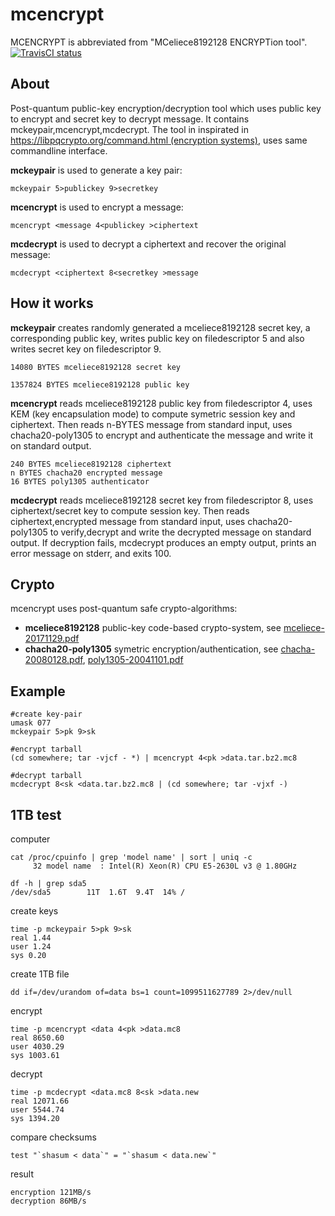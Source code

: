 # mcencrypt
MCENCRYPT is abbreviated from "MCeliece8192128 ENCRYPTion tool".</br>
[![TravisCI status](https://travis-ci.org/janmojzis/mcencrypt.svg?branch=master)](https://travis-ci.org/janmojzis/mcencrypt)

## About
Post-quantum public-key encryption/decryption tool which uses public key to encrypt
and secret key to decrypt message. It contains mckeypair,mcencrypt,mcdecrypt.
The tool in inspirated in
[https://libpqcrypto.org/command.html (encryption systems)](https://libpqcrypto.org/command.html),
uses same commandline interface.

**mckeypair** is used to generate a key pair:
```
mckeypair 5>publickey 9>secretkey
```
**mcencrypt** is used to encrypt a message:
```
mcencrypt <message 4<publickey >ciphertext
```
**mcdecrypt** is used to decrypt a ciphertext and recover the original message:
```
mcdecrypt <ciphertext 8<secretkey >message
```

## How it works
**mckeypair** creates randomly generated a mceliece8192128 secret key, a corresponding public key,
writes public key on filedescriptor 5 and also writes secret key on filedescriptor 9.
```
14080 BYTES mceliece8192128 secret key
```
```
1357824 BYTES mceliece8192128 public key
```
**mcencrypt** reads mceliece8192128 public key from filedescriptor 4,
uses KEM (key encapsulation mode) to compute symetric session key and ciphertext.
Then reads n-BYTES message from standard input, uses chacha20-poly1305 to encrypt and authenticate the message
and write it on standard output.
```
240 BYTES mceliece8192128 ciphertext
n BYTES chacha20 encrypted message
16 BYTES poly1305 authenticator
```
**mcdecrypt** reads mceliece8192128 secret key from filedescriptor 8, 
uses ciphertext/secret key to compute session key.
Then reads ciphertext,encrypted message from standard input, uses chacha20-poly1305 to verify,decrypt
and write the decrypted message on standard output.
If decryption fails, mcdecrypt produces an empty output, prints an error message on stderr, and exits 100.

## Crypto
mcencrypt uses post-quantum safe crypto-algorithms:
* **mceliece8192128** public-key code-based crypto-system, see [mceliece-20171129.pdf](https://classic.mceliece.org/nist/mceliece-20171129.pdf)
* **chacha20-poly1305** symetric encryption/authentication, see [chacha-20080128.pdf](https://cr.yp.to/chacha/chacha-20080128.pdf), [poly1305-20041101.pdf](https://cr.yp.to/mac/poly1305-20041101.pdf)

## Example
```
#create key-pair
umask 077
mckeypair 5>pk 9>sk
```
```
#encrypt tarball
(cd somewhere; tar -vjcf - *) | mcencrypt 4<pk >data.tar.bz2.mc8
```
```
#decrypt tarball
mcdecrypt 8<sk <data.tar.bz2.mc8 | (cd somewhere; tar -vjxf -)
```

## 1TB test

computer
```
cat /proc/cpuinfo | grep 'model name' | sort | uniq -c
     32 model name	: Intel(R) Xeon(R) CPU E5-2630L v3 @ 1.80GHz
```
```
df -h | grep sda5
/dev/sda5        11T  1.6T  9.4T  14% /
```

create keys
```
time -p mckeypair 5>pk 9>sk
real 1.44
user 1.24
sys 0.20
```

create 1TB file
```
dd if=/dev/urandom of=data bs=1 count=1099511627789 2>/dev/null
```

encrypt
```
time -p mcencrypt <data 4<pk >data.mc8
real 8650.60
user 4030.29
sys 1003.61
```

decrypt
```
time -p mcdecrypt <data.mc8 8<sk >data.new
real 12071.66
user 5544.74
sys 1394.20
```

compare checksums
```
test "`shasum < data`" = "`shasum < data.new`" 
```

result
```
encryption 121MB/s
decryption 86MB/s
```
